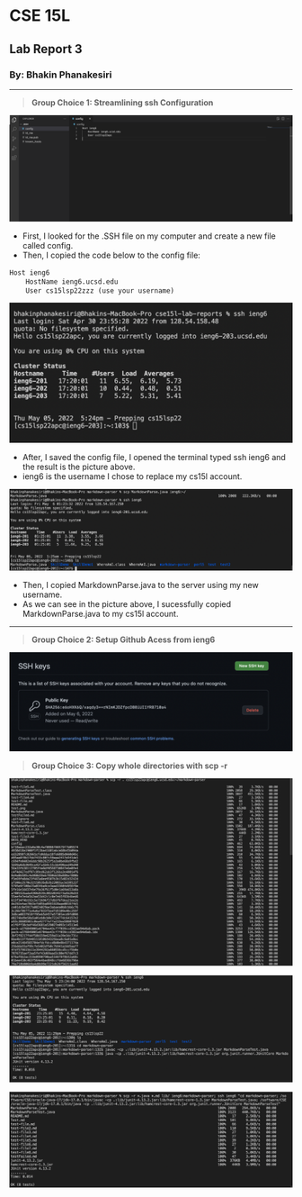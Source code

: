 # CSE 15L
## Lab Report 3
### By: Bhakin Phanakesiri 

---
> **Group Choice 1: Streamlining ssh Configuration**

![pic1](Configuration.png)
- First, I looked for the .SSH file on my computer and create a new file called config.
- Then, I copied the code below to the config file:
```
Host ieng6
    HostName ieng6.ucsd.edu
    User cs15lsp22zzz (use your username)
```

![pic2](LoggingInWithieng6.png)
- After, I saved the config file, I opened the terminal typed ssh ieng6 and the result is the picture above.
- ieng6 is the username I chose to replace my cs15l account.


![pic3](SCPusingieng6.png)
- Then, I copied MarkdownParse.java to the server using my new username. 
- As we can see in the picture above, I sucessfully copied MarkdownParse.java to my cs15l account. 


---
> **Group Choice 2: Setup Github Acess from ieng6**

![pic4](PublicKey.png)





> **Group Choice 3: Copy whole directories with scp -r**

![pic7](CopyingWholeDirectory.png)

![pic8](RunningMarkdownOnieng6.png)

![pic9](RunningInOneLine.png)
